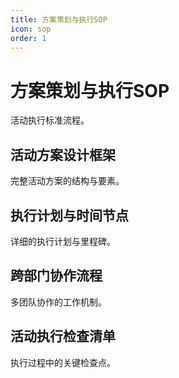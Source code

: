 ```yaml
---
title: 方案策划与执行SOP
icon: sop
order: 1
---
```


# 方案策划与执行SOP

活动执行标准流程。

## 活动方案设计框架

完整活动方案的结构与要素。

## 执行计划与时间节点

详细的执行计划与里程碑。

## 跨部门协作流程

多团队协作的工作机制。

## 活动执行检查清单

执行过程中的关键检查点。

